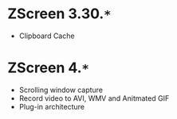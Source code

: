 # ZScreen 3.30.`*` #

  * Clipboard Cache

# ZScreen 4.`*` #

  * Scrolling window capture
  * Record video to AVI, WMV and Anitmated GIF
  * Plug-in architecture